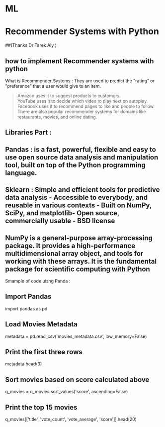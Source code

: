 # ML
# Recommender Systems with Python 
##(Thanks Dr Tarek Aly )
## how to implement Recommender systems with python 


What is Recommender Systems : They are used to predict the "rating" or "preference" that a user
would give to an item.
 > Amazon uses it to suggest products to customers. </br>
 > YouTube uses it to decide which video to play next on autoplay. </br>
 > Facebook uses it to recommend pages to like and people to follow.  </br>
 > There are also popular recommender systems for domains like restaurants, movies, and online dating. </br>
## Libraries Part : 
 ## Pandas :  is a fast, powerful, flexible and easy to use open source data analysis and manipulation tool, built on top of the Python programming language.
 ## Sklearn : Simple and efficient tools for predictive data analysis - Accessible to everybody, and reusable in various contexts - Built on NumPy, SciPy, and matplotlib- Open source, commercially usable - BSD license
 ## NumPy is a general-purpose array-processing package. It provides a high-performance multidimensional array object, and tools for working with these arrays. It is the fundamental package for scientific computing with Python
 
 
 Smample of code uisng Panda : 
 
## Import Pandas
import pandas as pd
## Load Movies Metadata
metadata = pd.read_csv('movies_metadata.csv',
low_memory=False)
## Print the first three rows
metadata.head(3)

## Sort movies based on score calculated above
q_movies = q_movies.sort_values('score', ascending=False)

## Print the top 15 movies
q_movies[['title', 'vote_count', 'vote_average', 'score']].head(20)
